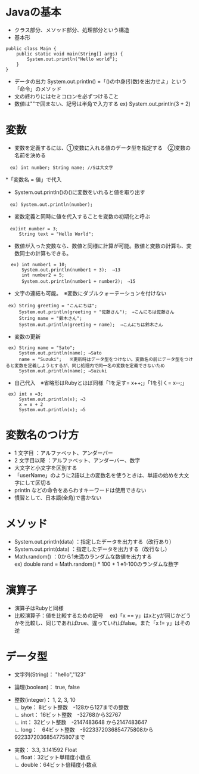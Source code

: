 # Javaの基本
* クラス部分、メソッド部分、処理部分という構造
* 基本形
```
public class Main {  
    public static void main(String[] args) {  
        System.out.println("Hello world");  
    }  
}
```
* データの出力
  System.out.println()  =「()の中身(引数)を出力せよ」という「命令」のメソッド
* 文の終わりにはセミコロンを必ずつけること
* 数値は""で囲まない、記号は半角で入力する
  ex) System.out.println(3 + 2)

# 変数
* 変数を定義するには、①変数に入れる値のデータ型を指定する　②変数の名前を決める
``` 
　ex) int number; String name; //Sは大文字
```
*「変数名 = 値」で代入
* System.out.println()の()に変数をいれると値を取り出す
```  
　ex) System.out.println(number);
```
* 変数定義と同時に値を代入することを変数の初期化と呼ぶ
``` 
　ex)int number = 3;  
     String text = "Hello World";
``` 
* 数値が入った変数なら、数値と同様に計算が可能。数値と変数の計算も、変数同士の計算もできる。  
```
  ex) int number1 = 10;  
      System.out.println(number1 + 3);  ⇒13  
      int number2 = 5;  
      System.out.println(number1 + number2);　⇒15
```
* 文字の連結も可能。　※変数にダブルクォーテーションを付けない
```  
 ex) String greeting = "こんにちは";  
     System.out.println(greeting + "佐藤さん");　⇒こんにちは佐藤さん  
     String name = "鈴木さん";  
     System.out.println(greeting + name);  ⇒こんにちは鈴木さん
```
* 変数の更新
```  
 ex) String name = "Sato";  
     System.out.println(name); ⇒Sato  
     name = "Suzuki";   ※更新時はデータ型をつけない。変数名の前にデータ型をつけると変数を定義しようとするが、同じ処理内で同一名の変数を定義できないため  
     System.out.println(name); ⇒Suzuki
```
* 自己代入　※省略形はRubyとほぼ同様「1を足す= x++;」「1を引く= x--;」
```
 ex) int x =3;  
     System.out.println(x); ⇒3  
     x = x + 2  
     System.out.println(x); ⇒5
```

# 変数名のつけ方
- 1 文字目 ：アルファベット、アンダーバー
- 2 文字目以降 ：アルファベット、アンダーバー、数字
- 大文字と小文字を区別する
- 「userName」のように2語以上の変数名を使うときは、単語の始めを大文字にして区切る
- println などの命令をあらわすキーワードは使用できない
- 慣習として、日本語(全角)で書かない

# メソッド
* System.out.println(data) ：指定したデータを出力する（改行あり）
* System.out.print(data) ：指定したデータを出力する（改行なし）
* Math.random() ：0から1未満のランダムな数値を出力する  
  ex) double rand = Math.random() * 100 + 1  ※1-100のランダムな数字  

# 演算子
* 演算子はRubyと同様
* 比較演算子：値を比較するための記号
　ex)「x == y」はxとyが同じかどうかを比較し、同じであればtrue、違っていればfalse。また「x != y」はその逆

# データ型
* 文字列(String)： "hello","123"
* 論理(boolean)： true, false  

* 整数(integer)： 1, 2, 3, 10  
∟ byte： 8ビット整数　-128から127までの整数  
∟ short： 16ビット整数　-32768から32767  
∟ int： 32ビット整数　-2147483648 から2147483647  
∟ long：　64ビット整数　-9223372036854775808から9223372036854775807まで  

* 実数： 3.3, 3.141592 Float  
∟ float：32ビット単精度小数点  
∟ double：64ビット倍精度小数点  
